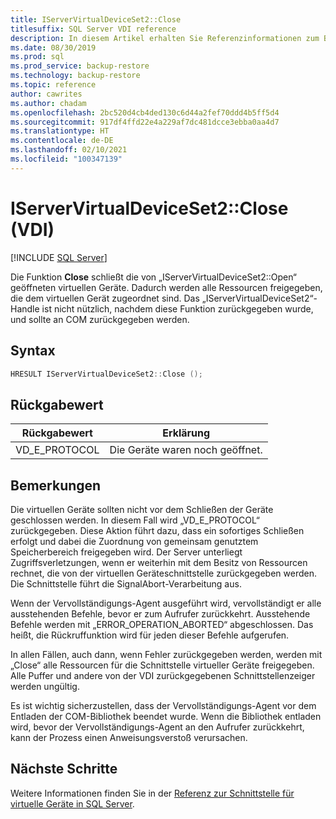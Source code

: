 ```yaml
---
title: IServerVirtualDeviceSet2::Close
titlesuffix: SQL Server VDI reference
description: In diesem Artikel erhalten Sie Referenzinformationen zum Befehl „IServerVirtualDeviceSet2::Close“.
ms.date: 08/30/2019
ms.prod: sql
ms.prod_service: backup-restore
ms.technology: backup-restore
ms.topic: reference
author: cawrites
ms.author: chadam
ms.openlocfilehash: 2bc520d4cb4ded130c6d44a2fef70ddd4b5ff5d4
ms.sourcegitcommit: 917df4ffd22e4a229af7dc481dcce3ebba0aa4d7
ms.translationtype: HT
ms.contentlocale: de-DE
ms.lasthandoff: 02/10/2021
ms.locfileid: "100347139"
---
```

# <a name="iservervirtualdeviceset2close-vdi"></a>IServerVirtualDeviceSet2::Close (VDI)

[!INCLUDE [SQL Server](../../../includes/applies-to-version/sqlserver.md)]

Die Funktion **Close** schließt die von „IServerVirtualDeviceSet2::Open“ geöffneten virtuellen Geräte. Dadurch werden alle Ressourcen freigegeben, die dem virtuellen Gerät zugeordnet sind. Das „IServerVirtualDeviceSet2“-Handle ist nicht nützlich, nachdem diese Funktion zurückgegeben wurde, und sollte an COM zurückgegeben werden.

## <a name="syntax"></a>Syntax

```c
HRESULT IServerVirtualDeviceSet2::Close ();
```

## <a name="return-value"></a>Rückgabewert

|Rückgabewert | Erklärung |
|---|---|
| VD_E_PROTOCOL | Die Geräte waren noch geöffnet. |

## <a name="remarks"></a>Bemerkungen

Die virtuellen Geräte sollten nicht vor dem Schließen der Geräte geschlossen werden. In diesem Fall wird „VD_E_PROTOCOL“ zurückgegeben. Diese Aktion führt dazu, dass ein sofortiges Schließen erfolgt und dabei die Zuordnung von gemeinsam genutztem Speicherbereich freigegeben wird. Der Server unterliegt Zugriffsverletzungen, wenn er weiterhin mit dem Besitz von Ressourcen rechnet, die von der virtuellen Geräteschnittstelle zurückgegeben werden. Die Schnittstelle führt die SignalAbort-Verarbeitung aus.

Wenn der Vervollständigungs-Agent ausgeführt wird, vervollständigt er alle ausstehenden Befehle, bevor er zum Aufrufer zurückkehrt. Ausstehende Befehle werden mit „ERROR_OPERATION_ABORTED“ abgeschlossen. Das heißt, die Rückruffunktion wird für jeden dieser Befehle aufgerufen.

In allen Fällen, auch dann, wenn Fehler zurückgegeben werden, werden mit „Close“ alle Ressourcen für die Schnittstelle virtueller Geräte freigegeben. Alle Puffer und andere von der VDI zurückgegebenen Schnittstellenzeiger werden ungültig.

Es ist wichtig sicherzustellen, dass der Vervollständigungs-Agent vor dem Entladen der COM-Bibliothek beendet wurde. Wenn die Bibliothek entladen wird, bevor der Vervollständigungs-Agent an den Aufrufer zurückkehrt, kann der Prozess einen Anweisungsverstoß verursachen.

## <a name="next-steps"></a>Nächste Schritte

Weitere Informationen finden Sie in der [Referenz zur Schnittstelle für virtuelle Geräte in SQL Server](reference-virtual-device-interface.md).